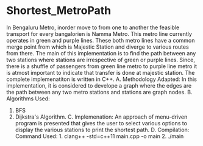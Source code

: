 # Shortest_MetroPath
In Bengaluru Metro, inorder move to from one to another the feasible transport for every bangalorien is Namma Metro. This metro line currently operates in green and purple lines. These both metro lines have a common merge point from which is Majestic Station and diverge to various routes from there. 
The main of this implementation is to find the path between any two stations where stations are irrespective of green or purple lines. 
Since, there is a shuffle of passengers from green line metro to purple line metro it is atmost important to indicate that transfer is done at majestic station.
The complete implemenatiton is written in C++. 
A. Methodology Adapted: 
  In this implementation, it is considered to develope a graph where the edges are the path between any two metro stations and stations are graph nodes. 
B. Algorithms Used: 
1. BFS 
2. Dijkstra's Algorithm.
C. Implemenation:
  An approach of menu-driven program is presented that gives the user to select various options to display the various stations to print the shortest path.
D. Compilation: 
Command Used: 1. clang++ -std=c++11 main.cpp -o main
              2. ./main
